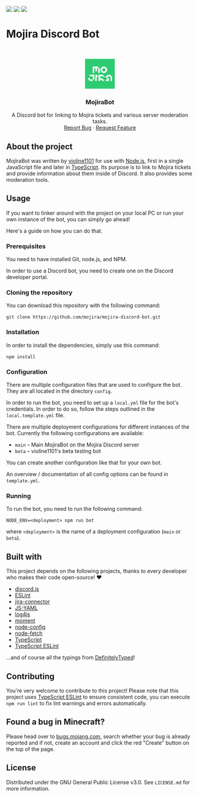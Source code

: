 <!-- shields -->
[![](https://img.shields.io/github/issues/mojira/mojira-discord-bot)](https://github.com/mojira/mojira-discord-bot/issues)
[![](https://img.shields.io/github/stars/mojira/mojira-discord-bot)](https://github.com/mojira/mojira-discord-bot/stargazers)
[![](https://img.shields.io/github/license/mojira/mojira-discord-bot)](https://github.com/mojira/mojira-discord-bot/blob/master/LICENSE.md)

# Mojira Discord Bot

<!-- PROJECT LOGO -->
<br/>
<p align="center">
  <a href="https://bugs.mojang.com/">
    <img src="mojira_logo.png" alt="MojiraBot" width="80" height="80">
  </a>

  <h3 align="center">MojiraBot</h3>

  <p align="center">
    A Discord bot for linking to Mojira tickets and various server moderation tasks.
    <br/>
    <a href="https://github.com/mojira/mojira-discord-bot/issues">Report Bug</a>
    ·
    <a href="https://github.com/mojira/mojira-discord-bot/issues">Request Feature</a>
  </p>
</p>

## About the project
MojiraBot was written by [violine1101](https://github.com/violine1101) for use with [Node.js](https://nodejs.org), first in a single JavaScript file and later in [TypeScript](https://github.com/Microsoft/TypeScript/). Its purpose is to link to Mojira tickets and provide information about them inside of Discord. It also provides some moderation tools.

## Usage
If you want to tinker around with the project on your local PC or run your own instance of the bot, you can simply go ahead!

Here's a guide on how you can do that.

### Prerequisites
You need to have installed Git, node.js, and NPM.

In order to use a Discord bot, you need to create one on the Discord developer portal.

### Cloning the repository
You can download this repository with the following command:

```
git clone https://github.com/mojira/mojira-discord-bot.git
```

### Installation
In order to install the dependencies, simply use this command:

```
npm install
```

### Configuration
There are multiple configuration files that are used to configure the bot. They are all located in the directory `config`.

In order to run the bot, you need to set up a `local.yml` file for the bot's credentials. In order to do so, follow the steps outlined in the `local.template.yml` file.

There are multiple deployment configurations for different instances of the bot. Currently the following configurations are available:
- `main` – Main MojiraBot on the Mojira Discord server
- `beta` – violine1101's beta testing bot

You can create another configuration like that for your own bot.

An overview / documentation of all config options can be found in `template.yml`.

### Running
To run the bot, you need to run the following command:

```
NODE_ENV=<deployment> npm run bot
```

where `<deployment>` is the name of a deployment configuration (`main` or `beta`).

## Built with

This project depends on the following projects, thanks to every developer who makes their code open-source! :heart:

- [discord.js](https://github.com/discordjs/discord.js/)
- [ESLint](https://github.com/eslint/eslint)
- [jira-connector](https://github.com/floralvikings/jira-connector)
- [JS-YAML](https://github.com/nodeca/js-yaml)
- [log4js](https://github.com/log4js-node/log4js-node)
- [moment](https://github.com/moment/moment)
- [node-config](https://github.com/lorenwest/node-config)
- [node-fetch](https://github.com/node-fetch/node-fetch)
- [TypeScript](https://github.com/Microsoft/TypeScript/)
- [TypeScript ESLint](https://github.com/typescript-eslint/typescript-eslint/)

...and of course all the typings from [DefinitelyTyped](https://github.com/DefinitelyTyped/DefinitelyTyped/)!

## Contributing

You're very welcome to contribute to this project! Please note that this project uses [TypeScript ESLint](https://github.com/typescript-eslint/typescript-eslint/) to ensure consistent code, you can execute `npm run lint` to fix lint warnings and errors automatically.

## Found a bug in Minecraft?

Please head over to [bugs.mojang.com](https://bugs.mojang.com), search whether your bug is already reported and if not, create an account and click the red "Create" button on the top of the page.

## License

Distributed under the GNU General Public License v3.0. See `LICENSE.md` for more information.
